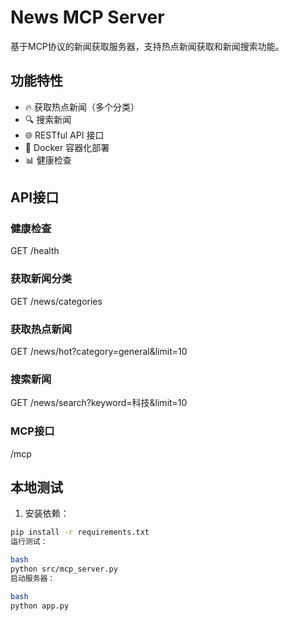 # News MCP Server

基于MCP协议的新闻获取服务器，支持热点新闻获取和新闻搜索功能。

## 功能特性

- 🔥 获取热点新闻（多个分类）
- 🔍 搜索新闻
- 🌐 RESTful API 接口
- 🐳 Docker 容器化部署
- 📊 健康检查

## API接口

### 健康检查
GET /health

### 获取新闻分类
GET /news/categories


### 获取热点新闻
GET /news/hot?category=general&limit=10

### 搜索新闻
GET /news/search?keyword=科技&limit=10


### MCP接口
/mcp


## 本地测试


1. 安装依赖：
```bash
pip install -r requirements.txt
运行测试：

bash
python src/mcp_server.py
启动服务器：

bash
python app.py
